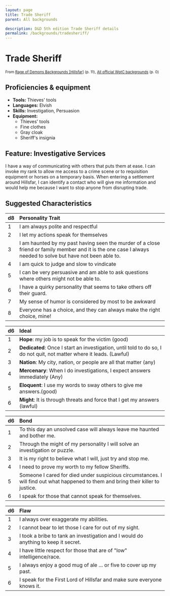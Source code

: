 ```yaml
---
layout: page
title: Trade Sheriff
parent: All backgrounds

description: D&D 5th edition Trade Sheriff details
permalink: /backgrounds/tradesheriff/
---
```

# Trade Sheriff

<small>From <a target="_blank" href="https://dndadventurersleague.org/wp-content/uploads/2015/07/Hillsfar-Regional-Character-Options.pdf">Rage of Demons Backgrounds [Hillsfar]</a> (p. 11), <a target="_blank" href="https://flapkan.com/faq#What-is-the-source-All-official-WotC-backgrounds-and-how-does-it-work">All official WotC backgrounds</a> (p. 0)</small>


## Proficiencies & equipment

- **Tools:** Thieves' tools
- **Languages:** Elvish
- **Skills:** Investigation, Persuasion
- **Equipment:** 
  - Thieves' tools
  - Fine clothes
  - Gray cloak
  - Sheriff's insignia

## Feature: Investigative Services


I have a way of communicating with others that puts them at ease. I can invoke my rank to allow me access to a crime scene or to requisition equipment or horses on a temporary basis. When entering a settlement around Hillsfar, I can identify a contact who will give me information and would help me because I want to stop anyone from disrupting trade.

## Suggested Characteristics


| d8 | Personality Trait |
|:----------------------------|:------------------|
| 1 | I am always polite and respectful |
| 2 | I let my actions speak for themselves |
| 3 | I am haunted by my past having seen the murder of a close friend or family member and it is the one case I always needed to solve but have not been able to. |
| 4 | I am quick to judge and slow to vindicate |
| 5 | I can be very persuasive and am able to ask questions where others might not be able to. |
| 6 | I have a quirky personality that seems to take others off their guard. |
| 7 | My sense of humor is considered by most to be awkward |
| 8 | Everyone has a choice, and they can always make the right choice, mine! |

| d6 | Ideal |
|:----------------------------|:------|
| 1 | **Hope**: my job is to speak for the victim (good) |
| 2 | **Dedicated**: Once I start an investigation, until told to do so, I do not quit, not matter where it leads. (Lawful) |
| 3 | **Nation**: My city, nation, or people are all that matter (any) |
| 4 | **Mercenary**: When I do investigations, I expect answers immediately (Any) |
| 5 | **Eloquent**: I use my words to sway others to give me answers.(good) |
| 6 | **Might**: It is through threats and force that I get my answers (lawful) |

| d6 | Bond |
|:----------------------------|:------------------|
| 1 | To this day an unsolved case will always leave me haunted and bother me. |
| 2 | Through the might of my personality I will solve an investigation or puzzle. |
| 3 | It is my right to believe what I will, just try and stop me. |
| 4 | I need to prove my worth to my fellow Sheriffs. |
| 5 | Someone I cared for died under suspicious circumstances. I will find out what happened to them and bring their killer to justice. |
| 6 | I speak for those that cannot speak for themselves. |

| d6 | Flaw |
|:----------------------------|:------------------|
| 1 | I always over exaggerate my abilities. |
| 2 | I cannot bear to let those I care for out of my sight. |
| 3 | I took a bribe to tank an investigation and I would do anything to keep it secret. |
| 4 | I have little respect for those that are of "low" intelligence/race. |
| 5 | I always enjoy a good mug of ale … or five to cover up my past. |
| 6 | I speak for the First Lord of Hillsfar and make sure everyone knows it. |